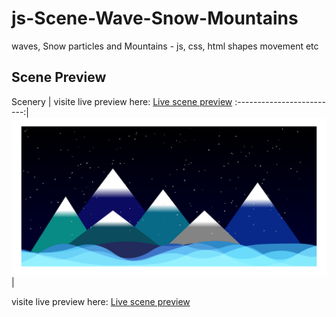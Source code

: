# js-Scene-Wave-Snow-Mountains
waves, Snow particles and Mountains - js, css, html shapes movement etc


## Scene Preview
Scenery      |      visite live preview here: [Live scene preview](https://ctzatzakis.github.io/js-Scene-Wave-Snow-Mountains/)
:-------------------------:|
![Template preview](https://github.com/CTzatzakis/js-Scene-Wave-Snow-Mountains/raw/main/resources/img/preView.png)  |

visite live preview here: [Live scene preview](https://ctzatzakis.github.io/js-Scene-Wave-Snow-Mountains/)
